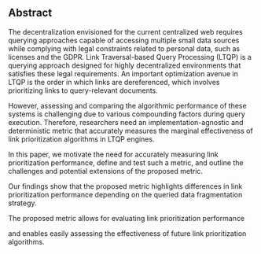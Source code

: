 ## Abstract
<!-- Context      -->
The decentralization envisioned for the current centralized web requires querying approaches capable of accessing multiple small data sources while complying with legal constraints related to personal data, such as licenses and the GDPR.
Link Traversal-based Query Processing (LTQP) is a querying approach designed for highly decentralized environments that satisfies these legal requirements.
An important optimization avenue in LTQP is the order in which links are dereferenced, which involves prioritizing links to query-relevant documents. 
<!-- Need         -->
However, assessing and comparing the algorithmic performance of these systems is challenging due to various compounding factors during query execution. 
Therefore, researchers need an implementation-agnostic and deterministic metric that accurately measures the marginal effectiveness of link prioritization algorithms in LTQP engines.
<!-- Task         -->
<!-- Object       -->
In this paper, we motivate the need for accurately measuring link prioritization performance, define and test such a metric, and outline the challenges and potential extensions of the proposed metric.
<!-- Findings     -->
Our findings show that the proposed metric highlights differences in link prioritization performance depending on the queried data fragmentation strategy.
<!-- Conclusion   -->
The proposed metric allows for evaluating link prioritization performance
<!-- Perspectives -->
and enables easily assessing the effectiveness of future link prioritization algorithms.
